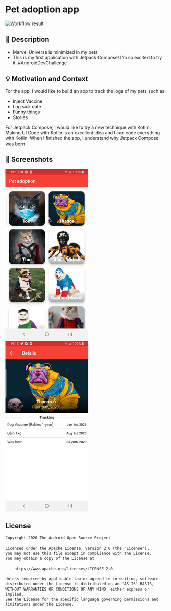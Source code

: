 # Pet adoption app

<!--- Replace <OWNER> with your Github Username and <REPOSITORY> with the name of your repository. -->
<!--- You can find both of these in the url bar when you open your repository in github. -->
![Workflow result](https://github.com/tomcandev/android-dev-challenge-compose/workflows/Check/badge.svg)

## :scroll: Description
<!--- Describe your app in one or two sentences -->
+ Marvel Universe is minimized in my pets
+ This is my first application with Jetpack Compose! I'm so excited to try it.
#AndroidDevChallenge

## :bulb: Motivation and Context
<!--- Optionally point readers to interesting parts of your submission. -->
<!--- What are you especially proud of? -->
For the app, I would like to build an app to track the logs of my pets such as:
+ Inject Vaccine
+ Log sick date
+ Funny things
+ Stories

For Jetpack Compose, I would like to try a new technique with Kotlin. Making UI Code with Kotlin is an excellent idea and I can code everything with Kotlin.
When I finished the app, I understand why Jetpack Compose was born

## :camera_flash: Screenshots
<!-- You can add more screenshots here if you like -->
<img src="/results/screenshot_1.png" width="260">&emsp;<img src="/results/screenshot_2.png" width="260">

## License
```
Copyright 2020 The Android Open Source Project

Licensed under the Apache License, Version 2.0 (the "License");
you may not use this file except in compliance with the License.
You may obtain a copy of the License at

    https://www.apache.org/licenses/LICENSE-2.0

Unless required by applicable law or agreed to in writing, software
distributed under the License is distributed on an "AS IS" BASIS,
WITHOUT WARRANTIES OR CONDITIONS OF ANY KIND, either express or implied.
See the License for the specific language governing permissions and
limitations under the License.
```
